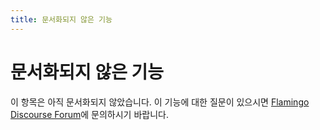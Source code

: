 ```yaml
---
title: 문서화되지 않은 기능
---
```



# 문서화되지 않은 기능
이 항목은 아직 문서화되지 않았습니다.
이 기능에 대한 질문이 있으시면 [Flamingo Discourse Forum](http://discourse.mcneel.com/c/rendering/flamingo)에 문의하시기 바랍니다.
